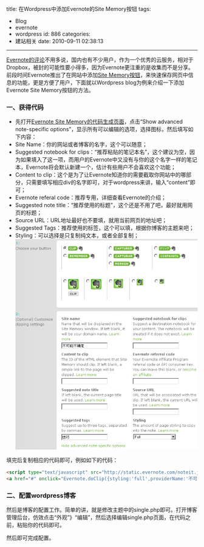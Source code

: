 title: 在Wordpress中添加Evernote的Site Memory按钮
tags:
  - Blog
  - evernote
  - wordpress
id: 886
categories:
  - 建站相关
date: 2010-09-11 02:38:13
---

[Evernote的评论](http://www.steelsnarl.com/evernote%E5%87%A0%E4%B8%AA%E6%8A%80%E5%B7%A7%EF%BC%88%E7%BD%91%E7%BB%9C%E7%89%88%E3%80%81%E5%85%B1%E4%BA%AB%EF%BC%89/)不用多说，国内也有不少用户，作为一个优秀的云服务，相对于Dropbox，被封的可能性要小得多，因为Evernote更注重的是收集而不是分享。前段时间Evernote推出了在网站中添加[Site Memory按钮](http://techcrunch.com/2010/09/10/site-memory-evernote-for-websites/)，来快速保存网页中信息的功能，更是方便了用户，下面就以Wordpress blog为例来介绍一下添加Evernote Site Memory按钮的方法。

<!--more-->

### 一、获得代码

*   先打开[Evernote Site Memory的代码生成页面](http://www.evernote.com/about/developer/sitememory/)，点击“Show advanced note-specific options”，显示所有可以编辑的选项，选择图标，然后填写如下内容：
*   Site Name：你的网站或者博客的名字，这个可以随意；
*   Suggested notebook for clips：“推荐粘贴的笔记本名”，这个建议为空，因为如果填入了这一项，而用户的Evernote中又没有与你的这个名字一样的笔记本，Evernote将会默认新建一个，估计有些用户不会喜欢这个功能；
*   Content to clip：这个是为了让Evernote知道你的需要截取你网站中的哪部分，只需要填写相应div的名字即可，对于wordpress来讲，输入“content”即可；
*   Evernote referal code：推荐专用，详细查看Evernote的介绍；
*   Suggested note title：“推荐使用的标题”，这个还是不用了吧，最好就用网页的标题；
*   Source URL：URL地址最好也不要填，就用当前网页的地址吧；
*   Suggested Tags：推荐使用的标签，这个可以填，根据你博客的主题来吧；
*   Styling：可以选择是只复制纯文本，或者全部复制；
[![](/upfile/2010/09/get-evernote-site-memory-button-code.png "get-evernote-site-memory-button-code")](/upfile/2010/09/get-evernote-site-memory-button-code.png)

填完后复制相应的代码即可，例如如下的代码：

```html
<script type="text/javascript" src="http://static.evernote.com/noteit.js"></script>
<a href="#" onclick="Evernote.doClip({styling:'full',providerName:'不可能不确定',suggestTags:'技巧'}); return false;"><img src="http://static.evernote.com/article-clipper.png" alt="Clip to Evernote" /></a>
```

### 二、配置wordpress博客

然后是博客的配置工作。简单的讲，就是修改主题中的single.php即可。打开博客管理后台，仿效点击“外观”》“编辑”，然后选择编辑single.php页面，在</div><!-- END entry -->代码之前，粘贴你的代码即可。

然后即可完成配置。